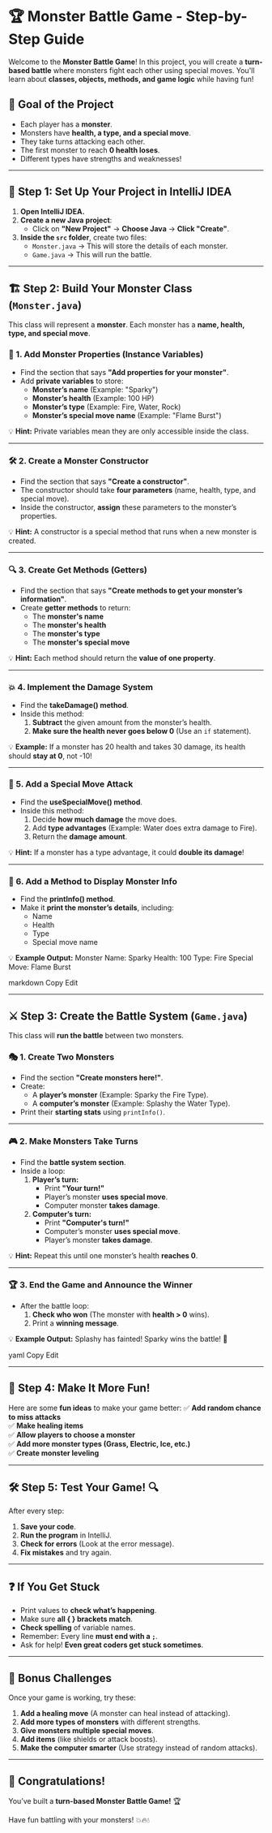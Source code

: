 # 🏆 Monster Battle Game - Step-by-Step Guide

Welcome to the **Monster Battle Game**! In this project, you will create a **turn-based battle** where monsters fight each other using special moves. You'll learn about **classes, objects, methods, and game logic** while having fun!

## 🎯 Goal of the Project
- Each player has a **monster**.
- Monsters have **health, a type, and a special move**.
- They take turns attacking each other.
- The first monster to reach **0 health loses**.
- Different types have strengths and weaknesses!

---

## 🔧 Step 1: Set Up Your Project in IntelliJ IDEA
1. **Open IntelliJ IDEA.**
2. **Create a new Java project**:
    - Click on **"New Project"** → **Choose Java** → **Click "Create"**.
3. **Inside the `src` folder**, create two files:
    - `Monster.java` → This will store the details of each monster.
    - `Game.java` → This will run the battle.

---

## 🏗 Step 2: Build Your Monster Class (`Monster.java`)

This class will represent a **monster**. Each monster has a **name, health, type, and special move**.

### 📝 1. Add Monster Properties (Instance Variables)
- Find the section that says **"Add properties for your monster"**.
- Add **private variables** to store:
    - **Monster’s name** (Example: "Sparky")
    - **Monster’s health** (Example: 100 HP)
    - **Monster’s type** (Example: Fire, Water, Rock)
    - **Monster’s special move name** (Example: "Flame Burst")

💡 **Hint:** Private variables mean they are only accessible inside the class.

---

### 🛠 2. Create a Monster Constructor
- Find the section that says **"Create a constructor"**.
- The constructor should take **four parameters** (name, health, type, and special move).
- Inside the constructor, **assign** these parameters to the monster’s properties.

💡 **Hint:** A constructor is a special method that runs when a new monster is created.

---

### 🔍 3. Create Get Methods (Getters)
- Find the section that says **"Create methods to get your monster’s information"**.
- Create **getter methods** to return:
    - The **monster's name**
    - The **monster's health**
    - The **monster's type**
    - The **monster's special move**

💡 **Hint:** Each method should return the **value of one property**.

---

### 💥 4. Implement the Damage System
- Find the **takeDamage() method**.
- Inside this method:
    1. **Subtract** the given amount from the monster’s health.
    2. **Make sure the health never goes below 0** (Use an `if` statement).

💡 **Example:** If a monster has 20 health and takes 30 damage, its health should **stay at 0**, not -10!

---

### 🌟 5. Add a Special Move Attack
- Find the **useSpecialMove() method**.
- Inside this method:
    1. Decide **how much damage** the move does.
    2. Add **type advantages** (Example: Water does extra damage to Fire).
    3. Return the **damage amount**.

💡 **Hint:** If a monster has a type advantage, it could **double its damage**!

---

### 📢 6. Add a Method to Display Monster Info
- Find the **printInfo() method**.
- Make it **print the monster’s details**, including:
    - Name
    - Health
    - Type
    - Special move name

💡 **Example Output:**
Monster Name: Sparky Health: 100 Type: Fire Special Move: Flame Burst

markdown
Copy
Edit

---

## ⚔ Step 3: Create the Battle System (`Game.java`)

This class will **run the battle** between two monsters.

### 🎭 1. Create Two Monsters
- Find the section **"Create monsters here!"**.
- Create:
    - A **player’s monster** (Example: Sparky the Fire Type).
    - A **computer’s monster** (Example: Splashy the Water Type).
- Print their **starting stats** using `printInfo()`.

---

### 🎮 2. Make Monsters Take Turns
- Find the **battle system section**.
- Inside a loop:
    1. **Player’s turn:**
        - Print **"Your turn!"**
        - Player’s monster **uses special move**.
        - Computer monster **takes damage**.
    2. **Computer’s turn:**
        - Print **"Computer's turn!"**
        - Computer’s monster **uses special move**.
        - Player’s monster **takes damage**.

💡 **Hint:** Repeat this until one monster’s health **reaches 0**.

---

### 🏆 3. End the Game and Announce the Winner
- After the battle loop:
    1. **Check who won** (The monster with **health > 0** wins).
    2. Print a **winning message**.

💡 **Example Output:**
Splashy has fainted! Sparky wins the battle! 🎉

yaml
Copy
Edit

---

## 🎨 Step 4: Make It More Fun!
Here are some **fun ideas** to make your game better:
✅ **Add random chance to miss attacks**  
✅ **Make healing items**  
✅ **Allow players to choose a monster**  
✅ **Add more monster types (Grass, Electric, Ice, etc.)**  
✅ **Create monster leveling**

---

## 🛠 Step 5: Test Your Game! 🔍
After every step:
1. **Save your code**.
2. **Run the program** in IntelliJ.
3. **Check for errors** (Look at the error message).
4. **Fix mistakes** and try again.

---

## ❓ If You Get Stuck
- Print values to **check what’s happening**.
- Make sure **all { } brackets match**.
- **Check spelling** of variable names.
- Remember: Every line **must end with a `;`**.
- Ask for help! **Even great coders get stuck sometimes**.

---

## 🚀 Bonus Challenges
Once your game is working, try these:
1. **Add a healing move** (A monster can heal instead of attacking).
2. **Add more types of monsters** with different strengths.
3. **Give monsters multiple special moves**.
4. **Add items** (like shields or attack boosts).
5. **Make the computer smarter** (Use strategy instead of random attacks).

---

## 🎉 Congratulations!
You’ve built a **turn-based Monster Battle Game!** 🏆

Have fun battling with your monsters! 💥🔥💧